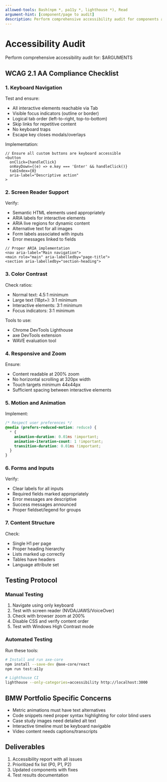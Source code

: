 ```yaml
---
allowed-tools: Bash(npm *, pa11y *, lighthouse *), Read
argument-hint: [component/page to audit]
description: Perform comprehensive accessibility audit for components and pages
---
```


# Accessibility Audit

Perform comprehensive accessibility audit for: $ARGUMENTS

## WCAG 2.1 AA Compliance Checklist

### 1. Keyboard Navigation

Test and ensure:

- All interactive elements reachable via Tab
- Visible focus indicators (outline or border)
- Logical tab order (left-to-right, top-to-bottom)
- Skip links for repetitive content
- No keyboard traps
- Escape key closes modals/overlays

Implementation:

```tsx
// Ensure all custom buttons are keyboard accessible
<button
  onClick={handleClick}
  onKeyDown={(e) => e.key === 'Enter' && handleClick()}
  tabIndex={0}
  aria-label="Descriptive action"
>
```

### 2. Screen Reader Support

Verify:

- Semantic HTML elements used appropriately
- ARIA labels for interactive elements
- ARIA live regions for dynamic content
- Alternative text for all images
- Form labels associated with inputs
- Error messages linked to fields

```tsx
// Proper ARIA implementation
<nav aria-label="Main navigation">
<main role="main" aria-labelledby="page-title">
<section aria-labelledby="section-heading">
```

### 3. Color Contrast

Check ratios:

- Normal text: 4.5:1 minimum
- Large text (18pt+): 3:1 minimum
- Interactive elements: 3:1 minimum
- Focus indicators: 3:1 minimum

Tools to use:

- Chrome DevTools Lighthouse
- axe DevTools extension
- WAVE evaluation tool

### 4. Responsive and Zoom

Ensure:

- Content readable at 200% zoom
- No horizontal scrolling at 320px width
- Touch targets minimum 44x44px
- Sufficient spacing between interactive elements

### 5. Motion and Animation

Implement:

```css
/* Respect user preferences */
@media (prefers-reduced-motion: reduce) {
  * {
    animation-duration: 0.01ms !important;
    animation-iteration-count: 1 !important;
    transition-duration: 0.01ms !important;
  }
}
```

### 6. Forms and Inputs

Verify:

- Clear labels for all inputs
- Required fields marked appropriately
- Error messages are descriptive
- Success messages announced
- Proper fieldset/legend for groups

### 7. Content Structure

Check:

- Single H1 per page
- Proper heading hierarchy
- Lists marked up correctly
- Tables have headers
- Language attribute set

## Testing Protocol

### Manual Testing

1. Navigate using only keyboard
2. Test with screen reader (NVDA/JAWS/VoiceOver)
3. Check with browser zoom at 200%
4. Disable CSS and verify content order
5. Test with Windows High Contrast mode

### Automated Testing

Run these tools:

```bash
# Install and run axe-core
npm install --save-dev @axe-core/react
npm run test:a11y

# Lighthouse CI
lighthouse --only-categories=accessibility http://localhost:3000
```

## BMW Portfolio Specific Concerns

- Metric animations must have text alternatives
- Code snippets need proper syntax highlighting for color blind users
- Case study images need detailed alt text
- Interactive timeline must be keyboard navigable
- Video content needs captions/transcripts

## Deliverables

1. Accessibility report with all issues
2. Prioritized fix list (P0, P1, P2)
3. Updated components with fixes
4. Test results documentation
